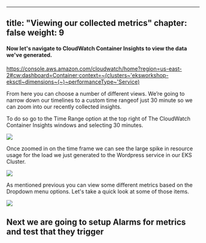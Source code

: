 

---
title: "Viewing our collected metrics"
chapter: false
weight: 9
---


<h4>Now let's navigate to CloudWatch Container Insights to view the data we've generated. </h4>

https://console.aws.amazon.com/cloudwatch/home?region=us-east-2#cw:dashboard=Container;context=~(clusters~'eksworkshop-eksctl~dimensions~(~)~performanceType~'Service)   

From here you can choose a number of different views. We’re going to narrow down our timelines to a custom time rangeof just 30 minute so we can zoom into our recently collected insights. 

To do so go to the Time Range option at the top right of The CloudWatch Container Insights windows and selecting 30 minutes.

<img src="/ekscloudwatchcontainerinsights/img/metrictime.png">


Once zoomed in on the time frame we can see the large spike in resource usage for the load we just generated to the Wordpress service in our EKS Cluster.

<img src="/ekscloudwatchcontainerinsights/img/metriceksservice.png">

As mentioned previous you can view some different metrics based on the Dropdown menu options. Let's take a quick look at some of those items. 

<img src="/ekscloudwatchcontainerinsights/img/switches.gif">

## Next we are going to setup Alarms for metrics and test that they trigger ##